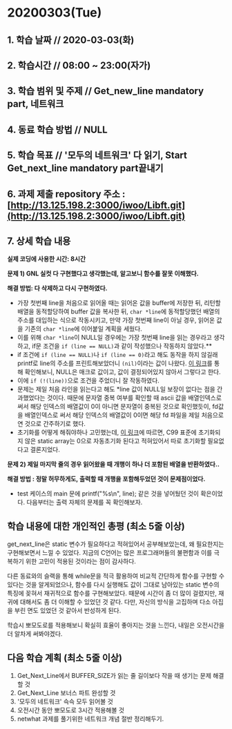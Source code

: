 # 20200303\(Tue\)

## 1. 학습 날짜 // 2020-03-03\(화\)

## 2. 학습시간 // 08:00 ~ 23:00\(자가\)

## 3. 학습 범위 및 주제 // Get\_new\_line mandatory part, 네트워크

## 4. 동료 학습 방법 // NULL

## 5. 학습 목표 // '모두의 네트워크' 다 읽기, Start Get\_next\_line mandatory part끝내기

## 6. 과제 제출 repository 주소 : [http://13.125.198.2:3000/iwoo/Libft.git](http://13.125.198.2:3000/iwoo/Libft.git)

## 7. 상세 학습 내용

**실제 코딩에 사용한 시간: 8시간**

**문제 1\) GNL 실컷 다 구현했다고 생각했는데, 알고보니 함수를 잘못 이해했다.**

**해결 방법: 다 삭제하고 다시 구현하였다.**

* 가장 첫번째 line을 처음으로 읽어올 때는 읽어온 값을 buffer에 저장한 뒤, 리턴할 배열을 동적할당하여 buffer 값을 복사한 뒤, `char *line`에 동적할당했던 배열의 주소를 대입하는 식으로 작동시키고, 만약 가장 첫번째 line이 아닐 경우, 읽어온 값을 기존의 `char *line`에 이어붙일 계획을 세웠다.
* 이를 위해 `char *line`이 NULL일 경우에는 가장 첫번째 line을 읽는 경우라고 생각하고, if문 조건을 `if (line == NULL)`과 같이 작성했으나 작동하지 않았다.\*\*
* if 조건에 `if (line == NULL)`나 `if (line == 0)`라고 해도 동작을 하지 않길래 printf로 line의 주소를 프린트해보았더니 `(nil)`이라는 값이 나왔다. [이 링크](https://softwareengineering.stackexchange.com/questions/321798/in-c-why-is-null-and-0-triggering-an-if-statement)를 통해 확인해보니, NULL은 매크로 값이고, 값이 결정되어있지 않아서 그렇다고 한다.
* 이에 `if (!(line))`으로 조건을 주었더니 잘 작동하였다.
* 문제는 제일 처음 라인을 읽는다고 해도 \*line 값이 NULL일 보장이 없다는 점을 간과했었다는 것이다. 때문에 문자열 중복 여부를 확인할 때 ascii 값을 배열인덱스로 써서 해당 인덱스의 배열값이 0이 아니면 문자열이 중복된 것으로 확인했듯이, fd값을 배열인덱스로 써서 해당 인덱스의 배열값이 0이면 해당 fd 파일을 제일 처음으로 연 것으로 간주하기로 했다.
* 초기화를 어떻게 해줘야하나 고민했는데, [이 링크](https://stackoverflow.com/questions/18283688/in-c-how-do-i-create-a-static-array-of-constant-size-with-zeroed-values-but/18283813)에 따르면, C99 표준에 초기화되지 않은 static array는 0으로 자동초기화 된다고 적혀있어서 따로 초기화할 필요없다고 결론지었다.

**문제 2\) 제일 마지막 줄의 경우 읽어왔을 때 개행이 하나 더 포함된 배열을 반환하였다..**

**해결 방법 : 정말 허무하게도, 출력할 때 개행을 포함해두었던 것이 문제점이었다.**

* test 케이스의 main 문에 printf\("%s\n", line\); 같은 것을 넣어뒀던 것이 확은이었다. 다음부터는 출력 자체의 문제를 꼭 확인해보자.

## 학습 내용에 대한 개인적인 총평 \(최소 5줄 이상\)

get\_next\_line은 static 변수가 필요하다고 적혀있어서 공부해보았는데, 왜 필요한지는 구현해보면서 느낄 수 있었다. 지금의 C언어는 많은 프로그래머들의 불편함과 이를 극복하기 위한 고민이 적용된 것이라는 점이 감사하다.

다른 동료와의 슬랙을 통해 while문을 적극 활용하여 비교적 간단하게 함수를 구현할 수 있다는 것을 알게되었으나, 함수를 다시 실행해도 값이 그대로 남아있는 static 변수의 특징에 꽂혀서 재귀적으로 함수를 구현해보았다. 때문에 시간이 좀 더 많이 걸렸지만, 재귀에 대해서도 좀 더 이해할 수 있었던 것 같다. 다만, 자신의 방식을 고집하며 다소 아집을 부린 면도 있었던 것 같아서 반성하게 된다.

학습시 뽀모도로를 적용해보니 확실히 효율이 좋아지는 것을 느낀다, 내일은 오전시간을 더 알차게 써봐야겠다.

## 다음 학습 계획 \(최소 5줄 이상\)

1. Get\_Next\_Line에서 BUFFER\_SIZE가 읽는 줄 길이보다 작을 때 생기는 문제 해결할 것
2. Get\_Next\_Line 보너스 파트 완성할 것
3. '모두의 네트워크' 슥슥 모두 읽어볼 것
4. 오전시간 동안 뽀모도로 3시간 적용해볼 것
5. netwhat 과제를 풀기위한 네트워크 개념 절반 정리해두기.

